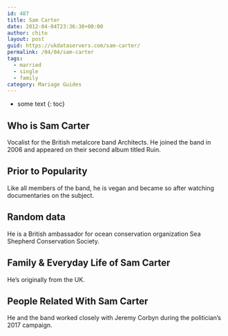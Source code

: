 ```yaml
---
id: 487
title: Sam Carter
date: 2012-04-04T23:36:38+00:00
author: chito
layout: post
guid: https://ukdataservers.com/sam-carter/
permalink: /04/04/sam-carter  
tags:
  - married
  - single
  - family
category: Mariage Guides
---
```


* some text
{: toc}


## Who is  Sam Carter
                  
                  
                  
Vocalist for the British metalcore band Architects. He joined the band in 2006 and appeared on their second album titled Ruin. 
                  
                
                
                
## Prior to Popularity 
                  
                  
                  
Like all members of the band, he is vegan and became so after watching documentaries on the subject. 
                  
                
                
                
## Random data 
                  
                  
                  
He is a British ambassador for ocean conservation organization Sea Shepherd Conservation Society.
                  
                
                
                
## Family & Everyday Life of Sam Carter
                  
                  
                  
He&#8217;s originally from the UK.
                  
                
                
                
## People Related With  Sam Carter
                  
                  
                  
He and the band worked closely with Jeremy Corbyn during the politician&#8217;s 2017 campaign.
                  
                
              
            
          
          
          
    
    
  
